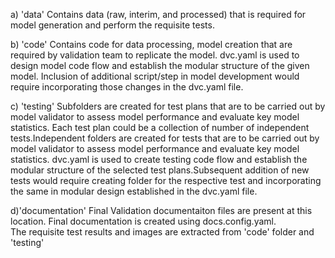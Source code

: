 a) 'data' 
Contains data (raw, interim, and processed) that is required for model generation and perform the requisite tests.

b) 'code'
Contains code for data processing, model creation that are required by validation team to replicate the model.
dvc.yaml is used to design model code flow and establish the modular structure of the given model. Inclusion of additional script/step in model development would require incorporating those changes in the dvc.yaml file.

c) 'testing'
Subfolders are created for test plans that are to be carried out by model validator to assess model performance and evaluate key model statistics. Each test plan could be a collection of number of independent tests.Independent folders are created for tests that are to be carried out by model validator to assess model performance and evaluate key model statistics.
dvc.yaml is used to create testing code flow and establish the modular structure of the selected test plans.Subsequent addition of new tests would require creating folder for the respective test and incorporating the same in modular design established in the dvc.yaml file.


d)'documentation'
Final Validation documentaiton files are present at this location. Final documentation is created using docs.config.yaml.  
The requisite test results and images are extracted from 'code' folder and 'testing'